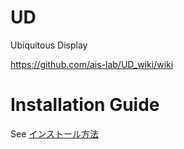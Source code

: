 # UD
Ubiquitous Display

https://github.com/ais-lab/UD_wiki/wiki

# Installation Guide
See [インストール方法](https://github.com/ais-lab/UD_wiki/wiki/%E9%96%8B%E7%99%BA%E7%92%B0%E5%A2%83%E3%81%AE%E6%A7%8B%E7%AF%89)

